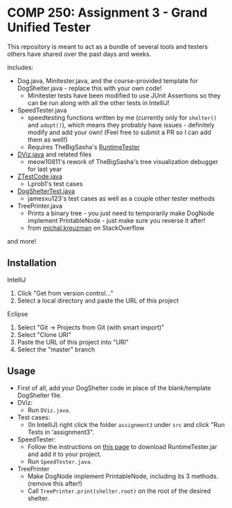# COMP 250: Assignment 3 - Grand Unified Tester
This repository is meant to act as a bundle of
several tools and testers others have 
shared over the past days and weeks. 

Includes:

- Dog.java, Minitester.java, and the course-provided template for DogShelter.java - replace this with your own code!
    * Minitester tests have been modified to use JUnit Assertions so they can be run along with all the other tests in IntelliJ!
- SpeedTester.java
    * speedtesting functions written by me (currently only for `shelter()` and `adopt()`), which means they probably have issues - 
    definitely modify and add your own! (Feel free to submit a PR so I can add them as well!)
    * Requires TheBigSasha's [RuntimeTester](https://github.com/TheBigSasha/RuntimeTester)
- [DViz.java](https://github.com/meow10811/C250_Assignment3_Debugger) and related files
    * meow10811's rework of TheBigSasha's tree visualization debugger for last year
- [ZTestCode.java](https://github.com/Lprob1/Assignment3_COMP250)
    * Lprob1's test cases
- [DogShelterTest.java](https://github.com/jamesxu123/COMP-250-A3-Tests)
    * jamesxu123's test cases as well as a couple other tester methods 
- TreePrinter.java
    * Prints a binary tree - you just need to temporarily make DogNode implement
      PrintableNode - just make sure you reverse it after!
    * from [michal.kreuzman](https://stackoverflow.com/a/4973083) on StackOverflow
    
and more!

## Installation
IntelliJ
1. Click "Get from version control..."
2. Select a local directory and paste the URL of this project

Eclipse
  1. Select "Git -> Projects from Git (with smart import)"
  2. Select "Clone URI"
  3. Paste the URL of this project into "URI"
  4. Select the "master" branch

## Usage
* First of all, add your DogShelter code in place of the blank/template DogShelter file.
* DViz: 
    * Run `DViz.java`.
* Test cases:
    * (In IntelliJ) right click the folder `assignment3` under `src` and click "Run Tests in 
    'assignment3".
* SpeedTester: 
    * Follow the instructions on 
    [this page](https://github.com/TheBigSasha/RuntimeTester)
    to download RuntimeTester.jar and add it to your project.
    * Run `SpeedTester.java`.
* TreePrinter
    * Make DogNode implement PrintableNode, including its 3 methods. (remove this after!)
    * Call `TreePrinter.print(shelter.root)` on the root of the desired shelter.

